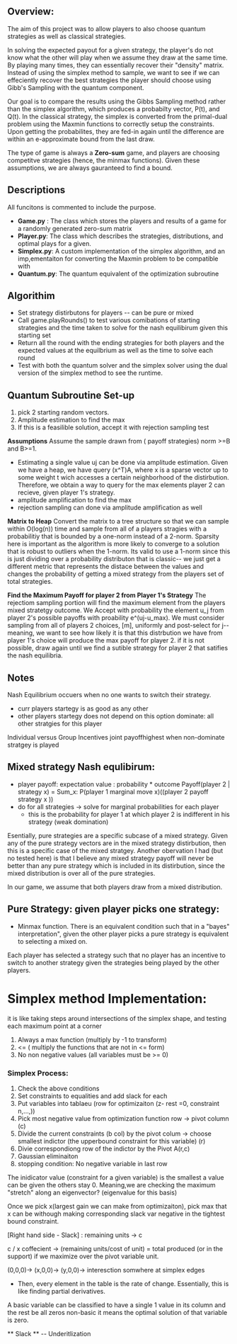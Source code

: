 ## Overview:
The aim of this project was to allow players to also choose quantum strategies as well as classical strategies. 

In solving the expected payout for a given strategy, the player's do not know what the other will play when we assume they draw at the same time. By playing many times, they can essentially recover their "density" matrix. Instead of using the simplex method to sample, we want to see if we can effeciently recover the best strategies the player should choose using Gibb's Sampling with the quantum component. 

Our goal is to compare the results using the Gibbs Sampling method rather than the simplex algorithm, which produces a probabilty vector, P(t), and Q(t). In the classical strategy, the simplex is converted from the primal-dual problem using the Maxmin functions to correctly setup the constraints. Upon getting the probabilites, they are fed-in again until the difference are within an e-approximate bound from the last draw. 

The type of game is always a **Zero-sum** game, and players are choosing competitve strategies (hence, the minmax functions). Given these assumptions, we are always gauranteed to find a bound. 

## Descriptions
  All funcitons is commented to include the purpose.
  - **Game.py** : The class which stores the players and results of a game for a randomly generated zero-sum matrix 
  - **Player.py**: The class which describes the strategies, distributions, and optimal plays for a given.
  - **Simplex.py**: A custom implementation of the simplex algorithm, and an imp,ementaiton for converting the Maxmin problem to be compatible with 
  - **Quantum.py**: The quantum equivalent of the optimization subroutine

## Algorithim
- Set strategy distirbutons for players -- can be pure or mixed
- Call game.playRounds() to test various comibations of starting strategies and the time taken to solve for the nash equilibirum given this starting set
- Return all the round with the ending strategies for both players and the expected values at the equilbrium as well as the time to solve each round
- Test with both the quantum solver and the simplex solver using the dual version of the simplex method to see the runtime.


## Quantum Subroutine Set-up 
1. pick 2 starting random vectors.
2. Amplitude estimation to find the max 
3. If this is a feasilible solution, accept it with rejection sampling test

**Assumptions**
 Assume the sample drawn from ( payoff strategies) norm >=B and B>=1.
 - Estimating a single value uj can be done via amplitude estimation. Given we have a heap, we have query (x^T)A, where x is a sparse vector up to some weight t wich accesses a certain neighborhood of the distirbution. Therefore, we obtain a way to query for the max elements player 2 can recieve, given player 1's strategy.
 - amplitude amplification to find the max
 - rejection sampling can done via amplitude amplification as well

**Matrix to Heap**
Convert the matrix to a tree structure so that we can sample within O(log(n)) time and sample from all of a players stragies with
a probabilitiy that is bounded by a one-norm instead of a 2-norm. Sparsity here is important as the algorithm is more likely to converge to a solution that is robust to outliers when the 1-norm. Its valid to use a 1-norm since this is just dividing over a probability distributon that is classic-- we just get a different metric that represents the distace between the values and changes the probability of getting a mixed strategy from the players set of total strategies.

**Find the Maximum Payoff for player 2 from Player 1's Strategy**
The rejectiom sampling portion will find the maximum element from the players mixed stratetgy outcome. We Accept with probability the element u_j from player 2's possible payoffs with proability e^(uj-u_max). We must consider sampling from all of players 2 choices, [m], uniformly and post-select for j-- meaning, we want to see how likely it is that this distrbution we have from player 1's choice will produce the max payoff for player 2. if it is not possible, draw again until we find a sutible strategy for player 2 that satifies the nash equilibria.




## Notes
Nash Equilibrium occuers when no one wants to switch their strategy.
- curr players startegy is as good as any other 
- other players startegy does not depend on this option
dominate: all other stratgies for this player

Individual versus Group Incentives
joint payoffhighest when non-dominate stratgey is played

## Mixed strategy Nash equlibirum:
- player payoff: expectation value : probability * outcome
Payoff(player 2 | strategy x) = Sum_x: P(player 1 marginal move x)((player 2 payoff strategy x ))
- do for all strategies -> solve for marginal probabilities for each player
    - this is the probability for player 1  at which player 2 is indifferent in his strategy (weak domination)

Esentially, pure strategies are a specific subcase of a mixed strategy. Given any of the pure strategy vectors are in the mixed strategy distirbution, then this is a specific case of the mixed stratgey. Another obervation I had (but no tested here) is that I believe any mixed strategy payoff will never be better than any pure strategy which is included in its distirbution, since the mixed distribution is over all of the pure strategies. 

In our game, we assume that both players draw from a mixed distribution.

## Pure Strategy: given player picks one strategy:
- Minmax function. There is an equivalent condition such that in a "bayes" interpretation", given the other player picks a pure strategy is equivalent to selecting a mixed on. 

Each player has selected a strategy such that no player has an incentive to switch to another strategy given the strategies being played by the other players.

# Simplex method Implementation:
it is like taking steps around intersections of the simplex shape, and testing each maximum point at a corner
1. Always a max function (multiply by -1 to transform)
2. <= ( multiply the functions that are not in <= form)
3. No non negative values (all variables must be >= 0)

### Simplex Process:
1. Check the above conditions
2. Set constraints to equalities and add slack for each
3. Put variables into tablaeu (row for optimizaiton (z- rest =0, constraint n,...,))
4. Pick most negative value from optimization function row -> pivot column (c)
5. Divide the current constraints (b col) by the pivot colum -> choose smallest indictor (the upperbound constraint for this variable) (r)
6. Divie correspondiong row of the indictor by the Pivot A(r,c)
7. Gaussian eliminaiton
8. stopping condition: No negative variable in last row

The inidicator value (constraint for a given variable) is the smallest a value can be given the others stay 0. Meaning,we are checking the maximum "stretch" along an eigenvector? (eigenvalue for this basis)

Once we pick x(largest gain we can make from optimizaiton), pick max that x can be withough making corresponding slack var negative
in the tightest bound constraint.

[Right hand side - Slack] : remaining units -> c

c / x coffecient -> (remaining units/cost of unit) = total produced (or in the support) if we maximize over the pivot variable unit.

(0,0,0)-> (x,0,0)-> (y,0,0)-> interesction somwhere at simplex edges
- Then, every element in the table is the rate of change. Essentially, this is like finding partial derivatives.


A basic variable can be classified to have a single 1 value in its column and the rest be all zeros
non-basic it means the optimal solution of that variable is zero. 

** Slack ** -- Underitlization 